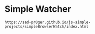 # Simple Watcher
```
https://sad-pr0ger.github.io/js-simple-projects/simpleBrowserWatch/index.html
```
